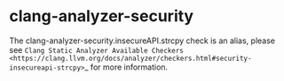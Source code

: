 clang-analyzer-security
=======================

The clang-analyzer-security.insecureAPI.strcpy check is an alias, please
see
`Clang Static Analyzer Available Checkers <https://clang.llvm.org/docs/analyzer/checkers.html#security-insecureapi-strcpy>`\_
for more information.
